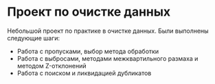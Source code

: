# Проект по очистке данных

Небольшой проект по практике в очистке данных. Были выполнены следующие шаги:
+ Работа с пропусками, выбор метода обработки 
+ Работа с выбросами, методами межквартильного размаха и методом Z-отклонений
+ Работа с поиском и ликвидацией дубликатов